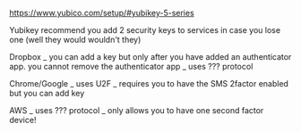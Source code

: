 https://www.yubico.com/setup/#yubikey-5-series

Yubikey recommend you add 2 security keys to services in case you lose one (well
they would wouldn't they)

Dropbox _ you can add a key but only after you have added an authenticator app.
you cannot remove the authenticator app _ uses ??? protocol

Chrome/Google _ uses U2F _ requires you to have the SMS 2factor enabled but you
can add key

AWS _ uses ??? protocol _ only allows you to have one second factor device!
